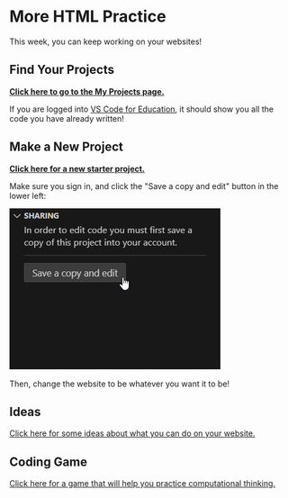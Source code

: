 # More HTML Practice
This week, you can keep working on your websites!

## Find Your Projects
**[Click here to go to the My Projects page.](https://vscodeedu.com/my-work/projects)**

If you are logged into [VS Code for Education](https://vscodeedu.com/), it should show you all the code you have already written!

## Make a New Project
**[Click here for a new starter project.](https://vscodeedu.com/9PVuag6hDfE6U4sdd8tt)**

Make sure you sign in, and click the "Save a copy and edit" button in the lower left:

![](Assets/SaveCopyVsCodeEdu.png)

Then, change the website to be whatever you want it to be!

## Ideas
[Click here for some ideas about what you can do on your website.](Ideas.md)

## Coding Game
[Click here for a game that will help you practice computational thinking.](https://www.w3schools.com/codegame/)
